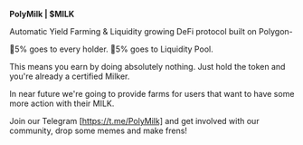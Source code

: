 **PolyMilk | $MILK**

Automatic Yield Farming & Liquidity growing DeFi protocol built on Polygon-

🥛5% goes to every holder.
🥛5% goes to Liquidity Pool.

This means you earn by doing absolutely nothing. Just hold the token and you're already a certified Milker. 

In near future we're going to provide farms for users that want to have some more action with their MILK.

Join our Telegram [https://t.me/PolyMilk] and get involved with our community, drop some memes and make frens!
